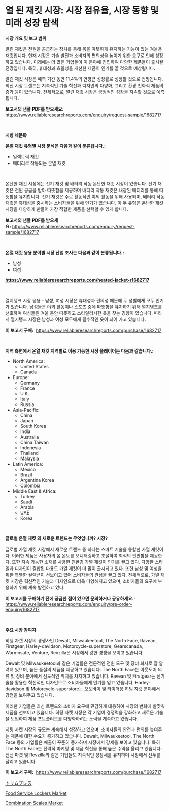 <p><h1>열 된 재킷 시장: 시장 점유율, 시장 동향 및 미래 성장 탐색</h1></p><p><strong>시장 개요 및 보고 범위</strong></p>
<p><p>열린 재킷은 전원을 공급하는 장치를 통해 몸을 따뜻하게 유지하는 기능이 있는 겨울용 재킷입니다. 현재 시장은 기술 발전과 소비자의 편의성을 높이기 위한 요구로 인해 성장하고 있습니다. 미래에는 더 많은 기업들이 이 분야에 진입하여 다양한 제품들이 출시될 전망입니다. 특히, 휴대성과 효율성을 개선한 제품이 인기를 끌 것으로 예상됩니다.</p><p>열린 재킷 시장은 예측 기간 동안 11.4%의 연평균 성장률로 성장할 것으로 전망됩니다. 최신 시장 트렌드는 지속적인 기술 혁신과 디자인의 다양화, 그리고 환경 친화적 제품의 증가 등이 있습니다. 전체적으로, 열린 재킷 시장은 긍정적인 성장을 지속할 것으로 예측됩니다.</p></p>
<p><strong>보고서의 샘플 PDF를 받으세요:</strong> <a href="https://www.reliableresearchreports.com/enquiry/request-sample/1682717">https://www.reliableresearchreports.com/enquiry/request-sample/1682717</a></p>
<p>&nbsp;</p>
<p><strong>시장 세분화</strong></p>
<p><strong>온열 재킷 유형별 시장 분석은 다음과 같이 분류됩니다.:</strong></p>
<p><ul><li>일렉트릭 재킷</li><li>배터리로 작동되는 온열 재킷</li></ul></p>
<p>&nbsp;</p>
<p><p>온난한 재킷 시장에는 전기 재킷 및 배터리 작동 온난한 재킷 시장이 있습니다. 전기 재킷은 전원 공급을 받아 따뜻함을 제공하며 배터리 작동 재킷은 내장된 배터리를 통해 따뜻함을 유지합니다. 전기 재킷은 주로 활동적인 야외 활동을 위해 사용되며, 배터리 작동 재킷은 휴대성을 중시하는 소비자들을 위해 인기가 있습니다. 이 두 유형은 온난한 재킷 시장을 다양하게 만들어 가장 적합한 제품을 선택할 수 있게 합니다.</p></p>
<p><strong>보고서의 샘플 PDF를 받으세요:</strong>&nbsp;<a href="https://www.reliableresearchreports.com/enquiry/request-sample/1682717">https://www.reliableresearchreports.com/enquiry/request-sample/1682717</a></p>
<p>&nbsp;</p>
<p><strong> 온열 재킷 응용 분야별 시장 산업 조사는 다음과 같이 분류됩니다.:</strong></p>
<p><ul><li>남성</li><li>여성</li></ul></p>
<p><strong><a href="https://www.reliableresearchreports.com/heated-jacket-r1682717">https://www.reliableresearchreports.com/heated-jacket-r1682717</a></strong></p>
<p>&nbsp;</p>
<p><p>열지탱크 시장 응용 - 남성, 여성 시장은 휴대성과 편의성 때문에 두 성별에게 모두 인기가 있습니다. 남성들은 야외 활동이나 스포츠 중에 따뜻함을 유지하기 위해 열지탱크를 선호하며 여성들은 겨울 동안 따뜻하고 스타일리시한 옷을 찾는 경향이 있습니다. 따라서 열지탱크 시장은 남성과 여성 모두에게 필수적인 옷이 되어 가고 있습니다.</p></p>
<p><strong>이 보고서 구매:</strong>&nbsp; <a href="https://www.reliableresearchreports.com/purchase/1682717">https://www.reliableresearchreports.com/purchase/1682717</a></p>
<p>&nbsp;</p>
<p><strong>지역 측면에서 온열 재킷 지역별로 이용 가능한 시장 플레이어는 다음과 같습니다.:</strong></p>
<p><ul>
    <li>
        North America:
        <ul>
            <li>United States</li>
            <li>Canada</li>
        </ul>
    </li>
    <li>
        Europe:
        <ul>
            <li>Germany</li>
            <li>France</li>
            <li>U.K.</li>
            <li>Italy</li>
            <li>Russia</li>
        </ul>
    </li>
    <li>
        Asia-Pacific:
        <ul>
            <li>China</li>
            <li>Japan</li>
            <li>South Korea</li>
            <li>India</li>
            <li>Australia</li>
            <li>China Taiwan</li>
            <li>Indonesia</li>
            <li>Thailand</li>
            <li>Malaysia</li>
        </ul>
    </li>
    <li>
        Latin America:
        <ul>
            <li>Mexico</li>
            <li>Brazil</li>
            <li>Argentina Korea</li>
            <li>Colombia</li>
        </ul>
    </li>
    <li>
        Middle East & Africa:
        <ul>
            <li>Turkey</li>
            <li>Saudi</li>
            <li>Arabia</li>
            <li>UAE</li>
            <li>Korea</li>
        </ul>
    </li>
    </ul></p>
<p>&nbsp;</p>
<p><strong>글로벌 온열 재킷 의 새로운 트렌드는 무엇입니까? 시장?</strong></p>
<p><p>글로벌 가열 재킷 시장에서 새로운 트렌드 중 하나는 스마트 기술을 통합한 가열 재킷이다. 이러한 제품은 사용자의 몸 온도를 모니터링하고 조절하여 최적의 편안함을 제공한다. 또한 지속 가능한 소재를 사용한 친환경 가열 재킷이 인기를 끌고 있다. 다양한 스타일과 디자인이 결합된 다용도 가열 재킷이 더 많이 출시되고 있다. 또한 남성 및 여성을 위한 특별한 컬렉션이 선보이고 있어 소비자들의 관심을 끌고 있다. 전체적으로, 가열 재킷 시장은 혁신적인 기술과 디자인으로 더욱 다양해지고 있으며, 소비자들의 요구에 부응하기 위해 계속 발전하고 있다.</p></p>
<p><strong>이 보고서를 구매하기 전에 궁금한 점이 있으면 문의하거나 공유하세요.</strong>- <a href="https://www.reliableresearchreports.com/enquiry/pre-order-enquiry/1682717">https://www.reliableresearchreports.com/enquiry/pre-order-enquiry/1682717</a></p>
<p>&nbsp;</p>
<p><strong>주요 시장 참여자</strong></p>
<p><p>히팅 자켓 시장의 경쟁사인 Dewalt, Milwaukeetool, The North Face, Ravean, Firstgear, Harley-davidson, Motorcycle-superstore, Gearscanada, Warmnsafe, Venture, Revzilla은 시장에서 강한 경쟁을 보이고 있습니다. </p><p>Dewalt 및 Milwaukeetool과 같은 기업들은 전문적인 전원 도구 및 장비 회사로 잘 알려져 있으며, 높은 품질의 제품을 제공하고 있습니다. The North Face는 아웃도어 의류 및 장비 분야에서 선도적인 위치를 차지하고 있습니다. Ravean 및 Firstgear는 신기술을 활용한 혁신적인 디자인으로 소비자들에게 인기를 얻고 있습니다. Harley-davidson 및 Motorcycle-superstore는 오토바이 및 라이더용 히팅 자켓 분야에서 강점을 보여주고 있습니다.</p><p>이러한 기업들은 최신 트렌드와 소비자 요구에 민감하게 대응하여 시장의 변화에 발맞춰 제품을 선보이고 있습니다. 히팅 자켓 시장은 각 기업이 경쟁력을 강화하고 새로운 기술을 도입하여 제품 포트폴리오를 다양화하려는 노력을 계속하고 있습니다.</p><p>히팅 자켓 시장의 규모는 계속해서 성장하고 있으며, 소비자들의 안전과 편의를 높여주는 제품에 대한 수요가 증가하고 있습니다. Dewalt, Milwaukeetool, The North Face 등의 기업들은 매출이 꾸준히 증가하며 시장에서 강세를 보이고 있습니다. 특히 The North Face는 전략적 마케팅 및 제품 혁신을 통해 높은 수익을 올리고 있습니다. 전선 마켓 및 Revzilla와 같은 기업들도 지속적인 성장세를 유지하며 시장에서 선두를 달리고 있습니다.</p></p>
<p><strong>이 보고서 구매:</strong>&nbsp;&nbsp;<a href="https://www.reliableresearchreports.com/purchase/1682717">https://www.reliableresearchreports.com/purchase/1682717</a></p>
<p><p><a href="https://medium.com/@shawnsmihv6/%E3%83%88%E3%83%AA%E3%83%A0%E3%83%97%E3%83%AC%E3%82%B9%E5%B8%82%E5%A0%B4%E3%81%AF-%E5%B8%82%E5%A0%B4%E3%82%B7%E3%82%A7%E3%82%A2-%E5%B8%82%E5%A0%B4%E5%8B%95%E5%90%91-%E5%B8%82%E5%A0%B4%E6%88%90%E9%95%B7%E3%81%AB%E9%96%A2%E3%81%99%E3%82%8B%E6%83%85%E5%A0%B1%E3%82%92%E6%8F%90%E4%BE%9B%E3%81%97%E3%81%BE%E3%81%99-f0e99a7def77">トリムプレス</a></p><p><a href="https://github.com/luckyshygirl/Market-Research-Report-List-4/blob/main/food-service-lockers-market.md">Food Service Lockers Market</a></p><p><a href="https://github.com/vimar16th/Market-Research-Report-List-4/blob/main/combination-scales-market.md">Combination Scales Market</a></p></p>